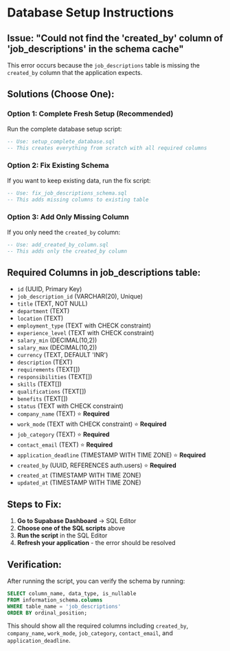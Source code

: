 # Database Setup Instructions

## Issue: "Could not find the 'created_by' column of 'job_descriptions' in the schema cache"

This error occurs because the `job_descriptions` table is missing the `created_by` column that the application expects.

## Solutions (Choose One):

### Option 1: Complete Fresh Setup (Recommended)
Run the complete database setup script:
```sql
-- Use: setup_complete_database.sql
-- This creates everything from scratch with all required columns
```

### Option 2: Fix Existing Schema
If you want to keep existing data, run the fix script:
```sql
-- Use: fix_job_descriptions_schema.sql
-- This adds missing columns to existing table
```

### Option 3: Add Only Missing Column
If you only need the `created_by` column:
```sql
-- Use: add_created_by_column.sql
-- This adds only the created_by column
```

## Required Columns in job_descriptions table:

- `id` (UUID, Primary Key)
- `job_description_id` (VARCHAR(20), Unique)
- `title` (TEXT, NOT NULL)
- `department` (TEXT)
- `location` (TEXT)
- `employment_type` (TEXT with CHECK constraint)
- `experience_level` (TEXT with CHECK constraint)
- `salary_min` (DECIMAL(10,2))
- `salary_max` (DECIMAL(10,2))
- `currency` (TEXT, DEFAULT 'INR')
- `description` (TEXT)
- `requirements` (TEXT[])
- `responsibilities` (TEXT[])
- `skills` (TEXT[])
- `qualifications` (TEXT[])
- `benefits` (TEXT[])
- `status` (TEXT with CHECK constraint)
- `company_name` (TEXT) ⭐ **Required**
- `work_mode` (TEXT with CHECK constraint) ⭐ **Required**
- `job_category` (TEXT) ⭐ **Required**
- `contact_email` (TEXT) ⭐ **Required**
- `application_deadline` (TIMESTAMP WITH TIME ZONE) ⭐ **Required**
- `created_by` (UUID, REFERENCES auth.users) ⭐ **Required**
- `created_at` (TIMESTAMP WITH TIME ZONE)
- `updated_at` (TIMESTAMP WITH TIME ZONE)

## Steps to Fix:

1. **Go to Supabase Dashboard** → SQL Editor
2. **Choose one of the SQL scripts** above
3. **Run the script** in the SQL Editor
4. **Refresh your application** - the error should be resolved

## Verification:

After running the script, you can verify the schema by running:
```sql
SELECT column_name, data_type, is_nullable 
FROM information_schema.columns 
WHERE table_name = 'job_descriptions' 
ORDER BY ordinal_position;
```

This should show all the required columns including `created_by`, `company_name`, `work_mode`, `job_category`, `contact_email`, and `application_deadline`.
